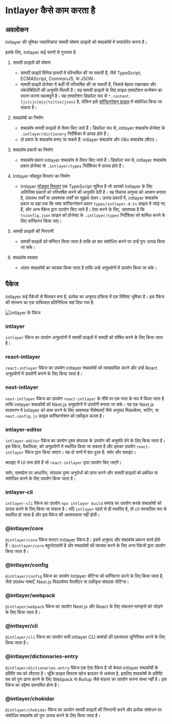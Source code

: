 # Intlayer कैसे काम करता है

## अवलोकन

Intlayer की भूमिका जावास्क्रिप्ट सामग्री घोषणा फ़ाइलों को शब्दकोषों में रूपांतरित करना है।

इसके लिए, Intlayer कई चरणों से गुजरता है:

1. सामग्री फ़ाइलों की घोषणा

   - सामग्री फ़ाइलें विभिन्न प्रारूपों में परिभाषित की जा सकती हैं, जैसे TypeScript, ECMAScript, CommonJS, या JSON।
   - सामग्री फ़ाइलें प्रोजेक्ट में कहीं भी परिभाषित की जा सकती हैं, जिससे बेहतर रखरखाव और स्केलेबिलिटी की अनुमति मिलती है। यह सामग्री फ़ाइलों के लिए फ़ाइल एक्सटेंशन कन्वेंशन का पालन करना महत्वपूर्ण है। यह एक्सटेंशन डिफ़ॉल्ट रूप से `*.content.{js|cjs|mjs|ts|tsx|json}` है, लेकिन इसे [कॉन्फ़िगरेशन फ़ाइल](https://github.com/aymericzip/intlayer/blob/main/docs/hi/configuration.md) में संशोधित किया जा सकता है।

2. शब्दकोषों का निर्माण

   - शब्दकोष सामग्री फ़ाइलों से तैयार किए जाते हैं। डिफ़ॉल्ट रूप से, intlayer शब्दकोष प्रोजेक्ट के `.intlayer/dictionary` निर्देशिका में उत्पन्न होते हैं।
   - दो प्रकार के शब्दकोष बनाए जा सकते हैं: intlayer शब्दकोष और i18n शब्दकोष (बीटा)।

3. शब्दकोष प्रकारों का निर्माण

   - शब्दकोष प्रकार intlayer शब्दकोष से तैयार किए जाते हैं। डिफ़ॉल्ट रूप से, intlayer शब्दकोष प्रकार प्रोजेक्ट के `.intlayer/types` निर्देशिका में उत्पन्न होते हैं।

4. Intlayer मॉड्यूल विस्तार का निर्माण

   - Intlayer [मॉड्यूल विस्तार](https://www.typescriptlang.org/docs/handbook/declaration-merging.html) एक TypeScript सुविधा है जो आपको Intlayer के लिए अतिरिक्त प्रकारों को परिभाषित करने की अनुमति देती है। यह विकास अनुभव को आसान बनाता है, उपलब्ध तर्कों या आवश्यक तर्कों का सुझाव देकर।
     उत्पन्न प्रकारों में, intlayer शब्दकोष प्रकार या यहां तक कि भाषा कॉन्फ़िगरेशन प्रकार `types/intlayer.d.ts` फ़ाइल में जोड़े गए हैं, और अन्य पैकेज द्वारा उपयोग किए जाते हैं। ऐसा करने के लिए, आवश्यक है कि `tsconfig.json` फ़ाइल को प्रोजेक्ट के `.intlayer/types` निर्देशिका को शामिल करने के लिए कॉन्फ़िगर किया जाए।

5. सामग्री फ़ाइलों की निगरानी

   - सामग्री फ़ाइलों को मॉनिटर किया जाता है ताकि हर बार संशोधित करने पर उन्हें पुनः उत्पन्न किया जा सके।

6. शब्दकोष व्याख्या
   - अंततः शब्दकोषों का व्याख्या किया जाता है ताकि उन्हें अनुप्रयोगों में उपयोग किया जा सके।

## पैकेज

Intlayer कई पैकेजों से मिलकर बना है, प्रत्येक का अनुवाद प्रक्रिया में एक विशिष्ट भूमिका है। इस पैकेज की संरचना का एक ग्राफिकल प्रतिनिधित्व यहां दिया गया है:

![intlayer के पैकेज](https://github.com/aymericzip/intlayer/blob/main/docs/assets/packages_dependency_graph.svg)

### intlayer

`intlayer` पैकेज का उपयोग अनुप्रयोगों में सामग्री फ़ाइलों में सामग्री को घोषित करने के लिए किया जाता है।

### react-intlayer

`react-intlayer` पैकेज का उपयोग intlayer शब्दकोषों को व्याख्यायित करने और उन्हें React अनुप्रयोगों में उपयोगी बनाने के लिए किया जाता है।

### next-intlayer

`next-intlayer` पैकेज का उपयोग `react-intlayer` के शीर्ष पर एक परत के रूप में किया जाता है ताकि intlayer शब्दकोषों को Next.js अनुप्रयोगों में उपयोगी बनाया जा सके। यह एक Next.js वातावरण में Intlayer को काम करने के लिए आवश्यक विशेषताएँ जैसे अनुवाद मिडलवेयर, रूटिंग, या `next.config.js` फ़ाइल कॉन्फ़िगरेशन को एकीकृत करता है।

### intlayer-editor

`intlayer-editor` पैकेज का उपयोग दृश्य संपादक के उपयोग की अनुमति देने के लिए किया जाता है। इस पैकेज, वैकल्पिक, को अनुप्रयोगों में स्थापित किया जा सकता है और इसका उपयोग `react-intlayer` पैकेज द्वारा किया जाएगा।
यह दो भागों में बंटा हुआ है: सर्वर और क्लाइंट।

क्लाइंट में UI तत्व होते हैं जो `react-intlayer` द्वारा उपयोग किए जाएंगे।

सर्वर, एक्सप्रेस पर आधारित, संपादक दृश्य अनुरोधों को प्राप्त करने और सामग्री फ़ाइलों को प्रबंधित या संशोधित करने के लिए उपयोग किया जाता है।

### intlayer-cli

`intlayer-cli` पैकेज का उपयोग `npx intlayer build` कमांड का उपयोग करके शब्दकोषों को उत्पन्न करने के लिए किया जा सकता है। यदि `intlayer` पहले से ही स्थापित है, तो cli स्वचालित रूप से स्थापित हो जाता है और इस पैकेज की आवश्यकता नहीं होती।

### @intlayer/core

`@intlayer/core` पैकेज मास्टर Intlayer पैकेज है। इसमें अनुवाद और शब्दकोष प्रबंधन कार्य होते हैं। `@intlayer/core` बहुप्लेटफ़ॉर्म है और शब्दकोषों की व्याख्या करने के लिए अन्य पैकेजों द्वारा उपयोग किया जाता है।

### @intlayer/config

`@intlayer/config` पैकेज का उपयोग Intlayer सेटिंग्स को कॉन्फ़िगर करने के लिए किया जाता है, जैसे उपलब्ध भाषाएँ, Next.js मिडलवेयर पैरामीटर या एकीकृत संपादक सेटिंग्स।

### @intlayer/webpack

`@intlayer/webpack` पैकेज का उपयोग Next.js और React के लिए संकलन प्लगइनों को जोड़ने के लिए किया जाता है।

### @intlayer/cli

`@intlayer/cli` पैकेज का उपयोग सभी intlayer CLI कमांडों की एकरूपता सुनिश्चित करने के लिए किया जाता है।

### @intlayer/dictionaries-entry

`@intlayer/dictionaries-entry` पैकेज एक ऐसा पैकेज है जो केवल intlayer शब्दकोषों के प्रविष्टि पथ को लौटाता है। चूंकि फ़ाइल सिस्टम खोज ब्राउज़र से असंभव है, इसलिए शब्दकोषों के प्रविष्टि पथ को पुनः प्राप्त करने के लिए Webpack या Rollup जैसे बंडलर का उपयोग करना संभव नहीं है। इस पैकेज का उद्देश्य उपनामित होना है।

### @intlayer/chokidar

`@intlayer/chokidar` पैकेज का उपयोग सामग्री फ़ाइलों की निगरानी करने और प्रत्येक संशोधन पर संशोधित शब्दकोष को पुनः उत्पन्न करने के लिए किया जाता है।
